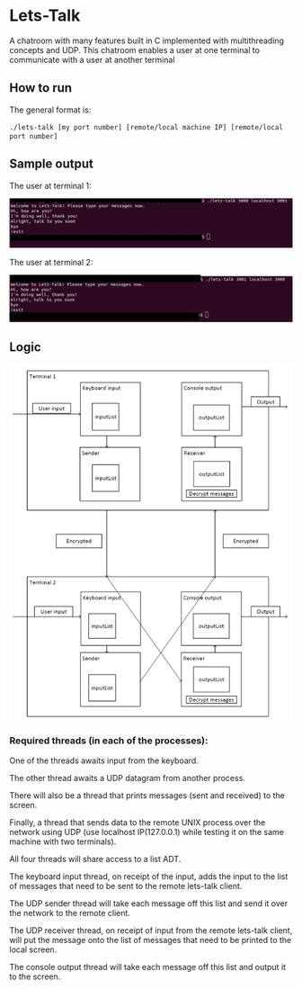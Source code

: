 # Lets-Talk
A chatroom with many features built in C implemented with multithreading concepts and UDP. This chatroom enables a user at one terminal to communicate with a user at another terminal

## How to run
The general format is:

    ./lets-talk [my port number] [remote/local machine IP] [remote/local port number]


## Sample output

The user at terminal 1:

<img src="/letstalk1.png" alt="ttd">

The user at terminal 2:

<img src="/letstalk2.png" alt="ttd">

## Logic

<img src="/letstalkLogic.png" alt="ttd">

### Required threads (in each of the processes):

One of the threads awaits input from the keyboard.

The other thread awaits a UDP datagram from another process.

There will also be a thread that prints messages (sent and received) to the screen.

Finally, a thread that sends data to the remote UNIX process over the network using UDP (use localhost IP(127.0.0.1) while testing it on the same machine with two terminals).


All four threads will share access to a list ADT.

The keyboard input thread, on receipt of the input, adds the input to the list of messages that need to be sent to the remote lets-talk client.

The UDP sender thread will take each message off this list and send it over the network to the remote client.

The UDP receiver thread, on receipt of input from the remote lets-talk client, will put the message onto the list of messages that need to be printed to the local screen.

The console output thread will take each message off this list and output it to the screen.
